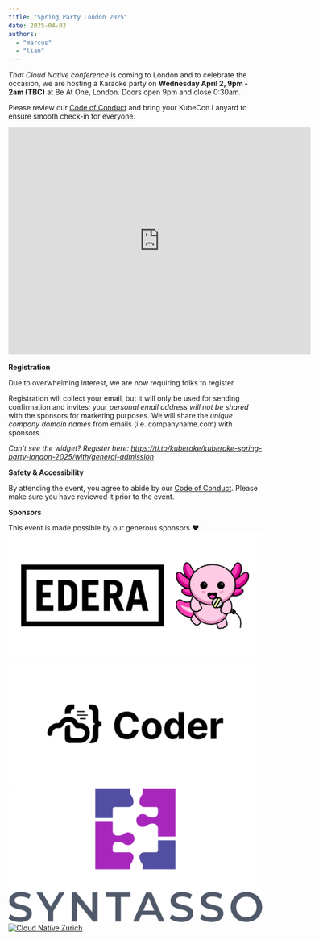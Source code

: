 ```yaml
---
title: "Spring Party London 2025"
date: 2025-04-02
authors:
  - "marcus"
  - "lian"
---
```


_That Cloud Native conference_ is coming to London and to celebrate the occasion, we are hosting a Karaoke party on **Wednesday April 2, 9pm - 2am (TBC)** at Be At One, London.
Doors open 9pm and close 0:30am.

Please review our [Code of Conduct](/coc) and bring your KubeCon Lanyard to ensure smooth check-in for everyone.

<iframe src="https://www.google.com/maps/embed?pb=!1m18!1m12!1m3!1d4965.675526761685!2d-0.08840311759728454!3d51.5161923553084!2m3!1f0!2f0!3f0!3m2!1i1024!2i768!4f13.1!3m3!1m2!1s0x48761da0715743c3%3A0x2489027afe1babae!2sBe%20At%20One%20-%20Liverpool%20Street!5e0!3m2!1sen!2snl!4v1739894435679!5m2!1sen!2snl" width="600" height="450" style="border:0;" allowfullscreen="" loading="lazy" referrerpolicy="no-referrer-when-downgrade"></iframe>

**Registration**

Due to overwhelming interest, we are now requiring folks to register.

Registration will collect your email, but it will only be used for sending confirmation and invites; your *personal email address will not be shared* with the sponsors for marketing purposes. We will share the *unique company domain names* from emails (i.e. companyname.com) with sponsors.

<tito-widget event="kuberoke/kuberoke-spring-party-london-2025"></tito-widget>
*Can't see the widget? Register here: https://ti.to/kuberoke/kuberoke-spring-party-london-2025/with/general-admission*

**Safety & Accessibility**

By attending the event, you agree to abide by our [Code of Conduct](/coc). Please make sure you have reviewed it prior to the event.

**Sponsors**

This event is made possible by our generous sponsors ❤️
[![Edera](edera.png)](https://edera.dev/)
[![Coder](coder.png)](https://coder.com/)
[![Syntasso](syntasso.png)](https://www.syntasso.io/)
[![Cloud Native Zurich](cloud-native-zurich.png)](https://cloudnativezurich.ch/)
